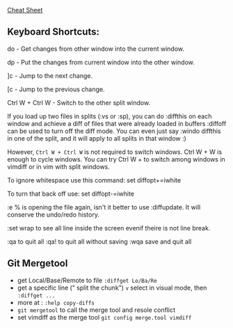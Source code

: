[Cheat Sheet](https://gist.github.com/mattratleph/4026987)

Keyboard Shortcuts:
--

do - Get changes from other window into the current window.

dp - Put the changes from current window into the other window.

]c - Jump to the next change.

[c - Jump to the previous change.

Ctrl W + Ctrl W - Switch to the other split window.


If you load up two files in splits (:vs or :sp), you can do :diffthis on each window and achieve a diff of files that were already loaded in buffers
:diffoff can be used to turn off the diff mode. 
You can even just say :windo diffthis in one of the split, and it will apply to all splits in that window :)

However, `Ctrl W + Ctrl W` is not required to switch windows. Ctrl W + W is enough to cycle windows. You can try Ctrl W + <any of the direction keys> to switch among windows in vimdiff or in vim with split windows.

To ignore whitespace use this command: set diffopt+=iwhite

To turn that back off use: set diffopt-=iwhite

:e % is opening the file again, isn't it better to use :diffupdate. It will conserve the undo/redo history.

:set wrap to see all line inside the screen evenif theire is not line break.

:qa to quit all
:qa! to quit all without saving
:wqa save and quit all
  
Git Mergetool
--

* get Local/Base/Remote to file
 `:diffget Lo/Ba/Re`
* get a specific line (" split the chunk")
`v` select in visual mode, then `:diffget ...`
* more at : `:help copy-diffs`
* `git mergetool` to call the merge tool and resole conflict
* set vimdiff as the merge tool `git config merge.tool vimdiff` 
